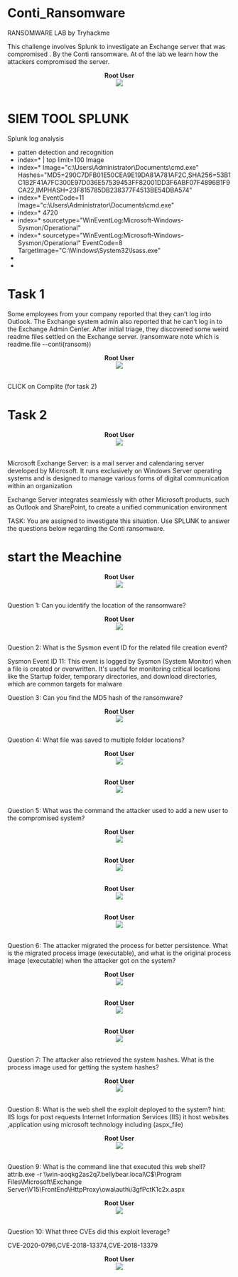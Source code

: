 # Conti_Ransomware
RANSOMWARE LAB by Tryhackme

This challenge involves Splunk to investigate an Exchange server that was compromised . By the Conti ransomware. At of the lab we learn how the attackers compromised the server.

<p align="center">
<b>Root User</b>
<br/>
  <img src="Screenshot 2024-11-08 120457.png"/>
<br/>
<br/>
</p>

# SIEM TOOL SPLUNK
Splunk log analysis
- patten detection and recognition
- index=* | top limit=100 Image
- index=*  Image="c:\\Users\\Administrator\\Documents\\cmd.exe" Hashes="MD5=290C7DFB01E50CEA9E19DA81A781AF2C,SHA256=53B1C1B2F41A7FC300E97D036E57539453FF82001DD3F6ABF07F4896B1F9CA22,IMPHASH=23F815785DB238377F4513BE54DBA574"
- index=* EventCode=11 Image="c:\\Users\\Administrator\\Documents\\cmd.exe"
- index=* 4720
- index=* sourcetype="WinEventLog:Microsoft-Windows-Sysmon/Operational"
- index=* sourcetype="WinEventLog:Microsoft-Windows-Sysmon/Operational" EventCode=8 TargetImage="C:\\Windows\\System32\\lsass.exe"
-  
-  

# Task 1
Some employees from your company reported that they can’t log into Outlook. The Exchange system admin also reported that he can’t log in to the Exchange Admin Center. After initial triage, they discovered some weird readme files settled on the Exchange server.  (ransomware note which is readme.file --conti(ransom))
<p align="center">
<b>Root User</b>
<br/>
  <img src="TASK_1.png"/>
<br/>
<br/>
</p>
CLICK on Complite (for task 2)

# Task 2
<p align="center">
<b>Root User</b>
<br/>
  <img src="TASK_2.png"/>
<br/>
<br/>
</p>

Microsoft Exchange Server: is a mail server and calendaring server developed by Microsoft. It runs exclusively on Windows Server operating systems and is designed to manage various forms of digital communication within an organization

Exchange Server integrates seamlessly with other Microsoft products, such as Outlook and SharePoint, to create a unified communication environment

TASK: You are assigned to investigate this situation. Use SPLUNK to answer the questions below regarding the Conti ransomware. 

# start the Meachine

<p align="center">
<b>Root User</b>
<br/>
  <img src="START_Meachine.png"/>
<br/>
<br/>
</p>

Question 1: Can you identify the location of the ransomware?

<p align="center">
<b>Root User</b>
<br/>
  <img src="q_1.png"/>
<br/>
<br/>
</p>

Question 2: What is the Sysmon event ID for the related file creation event?

Sysmon Event ID 11: This event is logged by Sysmon (System Monitor) when a file is created or overwritten. It's useful for monitoring critical locations like the Startup folder, temporary directories, and download directories, which are common targets for malware

Question 3: Can you find the MD5 hash of the ransomware?

<p align="center">
<b>Root User</b>
<br/>
  <img src="q_3.png"/>
<br/>
<br/>
</p>

Question 4: What file was saved to multiple folder locations?

<p align="center">
<b>Root User</b>
<br/>
  <img src="q_4.png"/>
<br/>
<br/>
</p>


<p align="center">
<b>Root User</b>
<br/>
  <img src="q_4.1.png"/>
<br/>
<br/>
</p>


Question 5: What was the command the attacker used to add a new user to the compromised system?

<p align="center">
<b>Root User</b>
<br/>
  <img src="q_5.png"/>
<br/>
<br/>
</p>

<p align="center">
<b>Root User</b>
<br/>
  <img src="q_5.1.png"/>
<br/>
<br/>
</p>

<p align="center">
<b>Root User</b>
<br/>
  <img src="q_5.2.png"/>
<br/>
<br/>
</p>


<p align="center">
<b>Root User</b>
<br/>
  <img src="q_5final.png"/>
<br/>
<br/>
</p>

Question 6: The attacker migrated the process for better persistence. What is the migrated process image (executable), and what is the original process image (executable) when the attacker got on the system?

<p align="center">
<b>Root User</b>
<br/>
  <img src="q_6.png"/>
<br/>
<br/>
</p>

<p align="center">
<b>Root User</b>
<br/>
  <img src="q_6.2.png"/>
<br/>
<br/>
</p>

<p align="center">
<b>Root User</b>
<br/>
  <img src="q_6final.png"/>
<br/>
<br/>
</p>

Question 7: The attacker also retrieved the system hashes. What is the process image used for getting the system hashes?

<p align="center">
<b>Root User</b>
<br/>
  <img src="q_7.png"/>
<br/>
<br/>
</p>

Question 8: What is the web shell the exploit deployed to the system?
hint: IIS logs for post requests
Internet Information Services (IIS) it host websites ,application using microsoft technology including (aspx_file)

<p align="center">
<b>Root User</b>
<br/>
  <img src="q_8.png"/>
<br/>
<br/>
</p>

Question 9: What is the command line that executed this web shell?
attrib.exe  -r \\\\win-aoqkg2as2q7.bellybear.local\C$\Program Files\Microsoft\Exchange Server\V15\FrontEnd\HttpProxy\owa\auth\i3gfPctK1c2x.aspx

<p align="center">
<b>Root User</b>
<br/>
  <img src="q_9.png"/>
<br/>
<br/>
</p>

Question 10: What three CVEs did this exploit leverage?

CVE-2020-0796,CVE-2018-13374,CVE-2018-13379

<p align="center">
<b>Root User</b>
<br/>
  <img src="q_10.png"/>
<br/>
<br/>
</p>







